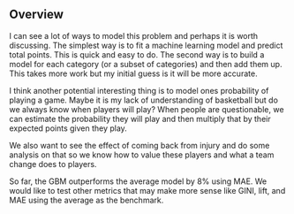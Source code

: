 ## Overview

I can see a lot of ways to model this problem and perhaps it is worth discussing.  The simplest way is to fit a machine learning model and predict total points.  This is quick and easy to do.  The second way is to build a model for each category (or a subset of categories) and then add them up.  This takes more work but my initial guess is it will be more accurate.

I think another potential interesting thing is to model ones probability of playing a game. Maybe it is my lack of understanding of basketball but do we always know when players will play? When people are questionable, we can estimate the probability they will play and then multiply that by their expected points given they play.

We also want to see the effect of coming back from injury and do some analysis on that so we know how to value these players and what a team change does to players.


So far, the GBM outperforms the average model by 8% using MAE.  We would like to test other metrics that may make more sense like GINI, lift, and MAE using the average as the benchmark.
